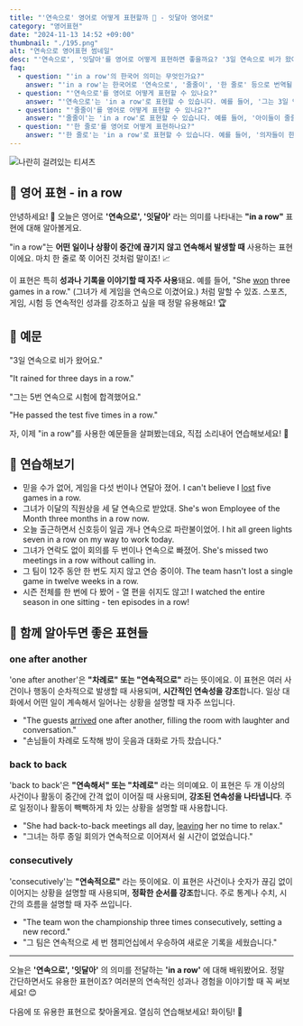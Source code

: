 ```yaml
---
title: "'연속으로' 영어로 어떻게 표현할까 🔄 - 잇달아 영어로"
category: "영어표현"
date: "2024-11-13 14:52 +09:00"
thumbnail: "./195.png"
alt: "연속으로 영어표현 썸네일"
desc: "'연속으로', '잇달아'를 영어로 어떻게 표현하면 좋을까요? '3일 연속으로 비가 왔어요.', '그는 5번 연속으로 시험에 합격했어요.' 등을 영어로 표현하는 법을 배워봅시다. 다양한 예문을 통해서 연습하고 본인의 표현으로 만들어 보세요."
faq:
  - question: "'in a row'의 한국어 의미는 무엇인가요?"
    answer: "'in a row'는 한국어로 '연속으로', '줄줄이', '한 줄로' 등으로 번역될 수 있습니다."
  - question: "'연속으로'를 영어로 어떻게 표현할 수 있나요?"
    answer: "'연속으로'는 'in a row'로 표현할 수 있습니다. 예를 들어, '그는 3일 연속으로 운동했다'는 'He worked out three days in a row'로 말할 수 있습니다."
  - question: "'줄줄이'를 영어로 어떻게 표현할 수 있나요?"
    answer: "'줄줄이'는 'in a row'로 표현할 수 있습니다. 예를 들어, '아이들이 줄줄이 서 있다'는 'The kids are standing in a row'로 말할 수 있습니다."
  - question: "'한 줄로'를 영어로 어떻게 표현하나요?"
    answer: "'한 줄로'는 'in a row'로 표현할 수 있습니다. 예를 들어, '의자들이 한 줄로 놓여 있다'는 'The chairs are placed in a row'로 표현할 수 있습니다."
---
```


![나란히 걸려있는 티셔츠](./195-1.jpeg)

## 🌟 영어 표현 - in a row

안녕하세요! 👋 오늘은 영어로 **'연속으로', '잇달아'** 라는 의미를 나타내는 **"in a row"** 표현에 대해 알아볼게요.

"in a row"는 **어떤 일이나 상황이 중간에 끊기지 않고 연속해서 발생할 때** 사용하는 표현이에요. 마치 한 줄로 쭉 이어진 것처럼 말이죠! 📈

이 표현은 특히 **성과나 기록을 이야기할 때 자주 사용**돼요. 예를 들어, "She [won](/blog/in-english/456.win/) three games in a row." (그녀가 세 게임을 연속으로 이겼어요.) 처럼 말할 수 있죠. 스포츠, 게임, 시험 등 연속적인 성과를 강조하고 싶을 때 정말 유용해요! 🏆

## 📖 예문

"3일 연속으로 비가 왔어요."

"It rained for three days in a row."

"그는 5번 연속으로 시험에 합격했어요."

"He passed the test five times in a row."

자, 이제 "in a row"를 사용한 예문들을 살펴봤는데요, 직접 소리내어 연습해보세요! 🎯

## 💬 연습해보기

<ul data-interactive-list>
  <li data-interactive-item>
    <span data-toggler>믿을 수가 없어, 게임을 다섯 번이나 연달아 졌어.</span>
    <span data-answer>I can't believe I <a href="/blog/in-english/457.lose/">lost</a> five games in a row.</span>
  </li>
  <li data-interactive-item>
    <span data-toggler>그녀가 이달의 직원상을 세 달 연속으로 받았대.</span>
    <span data-answer>She's won Employee of the Month three months in a row now.</span>
  </li>
  <li data-interactive-item>
    <span data-toggler>오늘 출근하면서 신호등이 일곱 개나 연속으로 파란불이었어.</span>
    <span data-answer>I hit all green lights seven in a row on my way to work today.</span>
  </li>
  <li data-interactive-item>
    <span data-toggler>그녀가 연락도 없이 회의를 두 번이나 연속으로 빠졌어.</span>
    <span data-answer>She's missed two meetings in a row without calling in.</span>
  </li>
  <li data-interactive-item>
    <span data-toggler>그 팀이 12주 동안 한 번도 지지 않고 연승 중이야.</span>
    <span data-answer>The team hasn't lost a single game in twelve weeks in a row.</span>
  </li>
  <li data-interactive-item>
    <span data-toggler>시즌 전체를 한 번에 다 봤어 - 열 편을 쉬지도 않고!</span>
    <span data-answer>I watched the entire season in one sitting - ten episodes in a row!</span>
  </li>
</ul>

## 🤝 함께 알아두면 좋은 표현들

### one after another

'one after another'은 **"차례로" 또는 "연속적으로"** 라는 뜻이에요. 이 표현은 여러 사건이나 행동이 순차적으로 발생할 때 사용되며, **시간적인 연속성을 강조**합니다. 일상 대화에서 어떤 일이 계속해서 일어나는 상황을 설명할 때 자주 쓰입니다.

- "The guests [arrived](/blog/in-english/403.arrive/) one after another, filling the room with laughter and conversation."
- "손님들이 차례로 도착해 방이 웃음과 대화로 가득 찼습니다."

### back to back

'back to back'은 **"연속해서" 또는 "차례로"** 라는 의미예요. 이 표현은 두 개 이상의 사건이나 활동이 중간에 간격 없이 이어질 때 사용되며, **강조된 연속성을 나타냅니다**. 주로 일정이나 활동이 빽빽하게 차 있는 상황을 설명할 때 사용합니다.

- "She had back-to-back meetings all day, [leaving](/blog/in-english/402.leave/) her no time to relax."
- "그녀는 하루 종일 회의가 연속적으로 이어져서 쉴 시간이 없었습니다."

### consecutively

'consecutively'는 **"연속적으로"** 라는 뜻이에요. 이 표현은 사건이나 숫자가 끊김 없이 이어지는 상황을 설명할 때 사용되며, **정확한 순서를 강조**합니다. 주로 통계나 수치, 시간의 흐름을 설명할 때 자주 쓰입니다.

- "The team won the championship three times consecutively, setting a new record."
- "그 팀은 연속적으로 세 번 챔피언십에서 우승하여 새로운 기록을 세웠습니다."

---

오늘은 **'연속으로', '잇달아'** 의 의미를 전달하는 **'in a row'** 에 대해 배워봤어요. 정말 간단하면서도 유용한 표현이죠? 여러분의 연속적인 성과나 경험을 이야기할 때 꼭 써보세요! 😊

다음에 또 유용한 표현으로 찾아올게요. 열심히 연습해보세요! 화이팅! 💪
